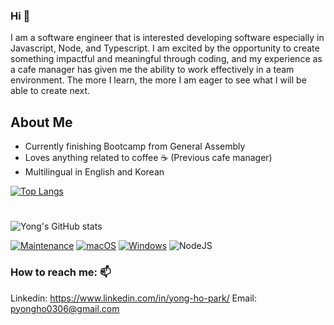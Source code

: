 ### Hi 👋

I am a software engineer that is interested developing software especially in Javascript, Node, and Typescript. I am excited by the opportunity to create something impactful and meaningful through coding, and my experience as a cafe manager has given me the ability to work effectively in a team environment. The more I learn, the more I am eager to see what I will be able to create next.

## About Me

- Currently finishing Bootcamp from General Assembly
- Loves anything related to coffee ☕️ (Previous cafe manager)
- Multilingual in English and Korean

[![Top Langs](https://github-readme-stats.vercel.app/api/top-langs/?username=pyongho1&layout=compact)](https://github.com/anuraghazra/github-readme-stats)

#

![Yong's GitHub stats](https://github-readme-stats.vercel.app/api?username=pyongho1&show_icons=true&theme=radical)

[![Maintenance](https://img.shields.io/badge/Maintained%3F-yes-green.svg)](https://GitHub.com/pyongho1/StrapDown.js/graphs/commit-activity)
[![macOS](https://svgshare.com/i/ZjP.svg)](https://svgshare.com/i/ZjP.svg)
[![Windows](https://svgshare.com/i/ZhY.svg)](https://svgshare.com/i/ZhY.svg)
![NodeJS](https://img.shields.io/badge/node.js-6DA55F?style=for-the-badge&logo=node.js&logoColor=white)

### How to reach me: 📫
Linkedin: https://www.linkedin.com/in/yong-ho-park/
Email: pyongho0306@gmail.com

#

<!--
**pyongho1/pyongho1** is a ✨ _special_ ✨ repository because its `README.md` (this file) appears on your GitHub profile.

Here are some ideas to get you started:

- 🔭 I’m currently working on ...
- 🌱 I’m currently learning ...
- 👯 I’m looking to collaborate on ...
- 🤔 I’m looking for help with ...
- 💬 Ask me about ...
- 📫 How to reach me: ...
- 😄 Pronouns: ...
- ⚡ Fun fact: ...
-->

